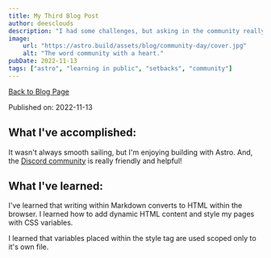 ```yaml
---
title: My Third Blog Post
author: deesclouds
description: "I had some challenges, but asking in the community really helped!"
image: 
    url: "https://astro.build/assets/blog/community-day/cover.jpg"
    alt: "The word community with a heart."
pubDate: 2022-11-13
tags: ["astro", "learning in public", "setbacks", "community"]
---
```

<a href="/blog">Back to Blog Page</a>

Published on: 2022-11-13

## What I've accomplished:

It wasn't always smooth sailing, but I'm enjoying building with Astro. And, the [Discord community](https://astro.build/chat) is really friendly and helpful!

## What I've learned:

I've learned that writing within Markdown converts to HTML within the browser. I learned how to add dynamic HTML content and style my pages with CSS variables. 

I learned that variables placed within the style tag are used scoped only to it's own file. 